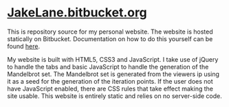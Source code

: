 # [JakeLane.bitbucket.org](http://jakelane.bitbucket.org/) #

This is repository source for my personal website. The website is hosted statically on Bitbucket. Documentation on how to do this yourself can be found [here](https://confluence.atlassian.com/display/BITBUCKET/Publishing+a+Website+on+Bitbucket).

My website is built with HTML5, CSS3 and JavaScript. I take use of jQuery to handle the tabs and basic JavaScript to handle the generation of the Mandelbrot set. The Mandelbrot set is generated from the viewers ip using it as a seed for the generation of the iteration points. If the user does not have JavaScript enabled, there are CSS rules that take effect making the site usable. This website is entirely static and relies on no server-side code. 